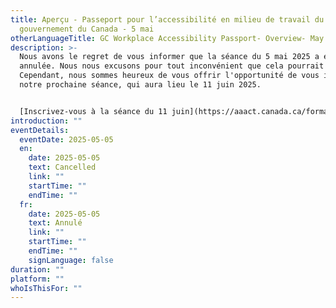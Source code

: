 ```yaml
---
title: Aperçu - Passeport pour l’accessibilité en milieu de travail du
  gouvernement du Canada - 5 mai
otherLanguageTitle: GC Workplace Accessibility Passport- Overview- May 5
description: >-
  Nous avons le regret de vous informer que la séance du 5 mai 2025 a été
  annulée. Nous nous excusons pour tout inconvénient que cela pourrait causer.
  Cependant, nous sommes heureux de vous offrir l'opportunité de vous inscrire à
  notre prochaine séance, qui aura lieu le 11 juin 2025.


  [Inscrivez-vous à la séance du 11 juin](https://aaact.canada.ca/formation/apercu-passeport-pour-l-accessibilite-en-milieu-de-travail-du-gouvernement-du-canada-11-juin/)
introduction: ""
eventDetails:
  eventDate: 2025-05-05
  en:
    date: 2025-05-05
    text: Cancelled
    link: ""
    startTime: ""
    endTime: ""
  fr:
    date: 2025-05-05
    text: Annulé
    link: ""
    startTime: ""
    endTime: ""
    signLanguage: false
duration: ""
platform: ""
whoIsThisFor: ""
---
```

[](https://aaact.canada.ca/formation/apercu-passeport-pour-l-accessibilite-en-milieu-de-travail-du-gouvernement-du-canada-11-juin/)
